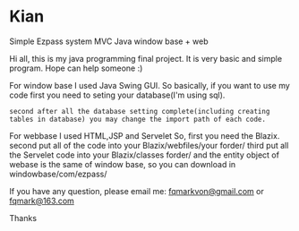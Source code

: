 # Kian
Simple Ezpass system MVC Java  window base + web 

Hi all, this is my java programming final project. 
It is very basic and simple program. Hope can help someone :)


For window base I used Java Swing GUI. 
  So basically, if you want to use my code
    first you need to seting your database(I'm using sql).
    
    second after all the database setting complete(including creating tables in database) you may change the import path of each code.
    
    
 For webbase I used HTML,JSP and Servelet
  So, first you need the Blazix.
      second put all of the code into your Blazix/webfiles/your forder/
      third put all the Servelet code into your Blazix/classes forder/
      and the entity object of webase is the same of window base, so you can download in windowbase/com/ezpass/


If you have any question, please email me: fqmarkvon@gmail.com
                                          or fqmark@163.com
                                          
 Thanks
    
